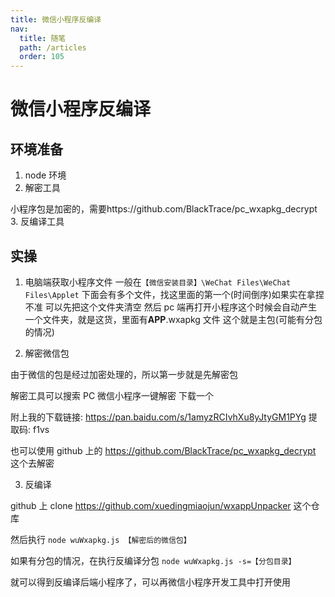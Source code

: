 ```yaml
---
title: 微信小程序反编译
nav:
  title: 随笔
  path: /articles
  order: 105
---
```


# 微信小程序反编译

## 环境准备

1. node 环境
2. 解密工具

小程序包是加密的，需要https://github.com/BlackTrace/pc_wxapkg_decrypt 3. 反编译工具

## 实操

1. 电脑端获取小程序文件
   一般在`【微信安装目录】\WeChat Files\WeChat Files\Applet` 下面会有多个文件，找这里面的第一个(时间倒序)如果实在拿捏不准 可以先把这个文件夹清空 然后 pc 端再打开小程序这个时候会自动产生一个文件夹，就是这货，里面有**APP**.wxapkg 文件 这个就是主包(可能有分包的情况)

2. 解密微信包

由于微信的包是经过加密处理的，所以第一步就是先解密包

解密工具可以搜索 PC 微信小程序一键解密 下载一个

附上我的下载链接: https://pan.baidu.com/s/1amyzRCIvhXu8yJtyGM1PYg 提取码: f1vs

也可以使用 github 上的 https://github.com/BlackTrace/pc_wxapkg_decrypt 这个去解密

3. 反编译

github 上 clone https://github.com/xuedingmiaojun/wxappUnpacker 这个仓库

然后执行 `node wuWxapkg.js 【解密后的微信包】`

如果有分包的情况，在执行反编译分包 `node wuWxapkg.js -s=【分包目录】`

就可以得到反编译后端小程序了，可以再微信小程序开发工具中打开使用
